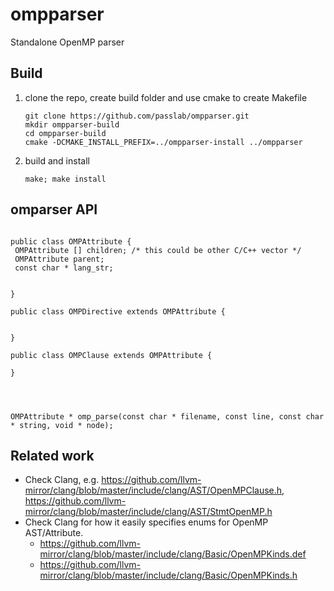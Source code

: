 # ompparser
Standalone OpenMP parser

## Build
1. clone the repo, create build folder and use cmake to create Makefile

       git clone https://github.com/passlab/ompparser.git
       mkdir ompparser-build
       cd ompparser-build
       cmake -DCMAKE_INSTALL_PREFIX=../ompparser-install ../ompparser 

2. build and install
     
       make; make install

## omparser API

```

public class OMPAttribute {
 OMPAttribute [] children; /* this could be other C/C++ vector */
 OMPAttribute parent;
 const char * lang_str;
   

}

public class OMPDirective extends OMPAttribute {


}

public class OMPClause extends OMPAttribute {

}




OMPAttribute * omp_parse(const char * filename, const line, const char * string, void * node);

```

## Related work
* Check Clang, e.g. https://github.com/llvm-mirror/clang/blob/master/include/clang/AST/OpenMPClause.h, https://github.com/llvm-mirror/clang/blob/master/include/clang/AST/StmtOpenMP.h
* Check Clang for how it easily specifies enums for OpenMP AST/Attribute. 
   * https://github.com/llvm-mirror/clang/blob/master/include/clang/Basic/OpenMPKinds.def
   * https://github.com/llvm-mirror/clang/blob/master/include/clang/Basic/OpenMPKinds.h


